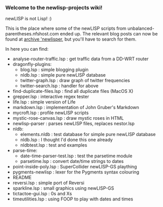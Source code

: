 ### Welcome to the newlisp-projects wiki!

newLISP is not Lisp! :)

This is the place where some of the newLISP scripts from unbalanced-parentheses.nfshost.com ended up. The relevant blog posts can now be found at [archive 'newlisper](http://newlisper.wordpress.com), but you'll have to search for them. 

In here you can find:

-  analyse-router-traffic.lsp : get traffic data from a DD-WRT router
-  dragonfly-plugins: 
      - blog.lsp  : simple blogging plugin     
      - nldb.lsp  : simple pure newLISP database 
      - twitter-graph.lsp : draw graph of twitter frequencies
      - twitter-search.lsp : handler for above
-  find-duplicate-files.lsp : find all duplicate files (MacOS X)
-  grepper.lsp  : interactive regex tester
-  life.lsp     : simple version of Life
-  markdown.lsp : implementation of John Gruber's Markdown
-  mycroft.lsp  : profile newLISP scripts
-  mystic-rose-canvas.lsp : draw mystic roses in HTML
-  newlisp-parser : parses newLISP files, replaces nestor.lsp
-  nldb:
      - elements.nldb : test database for simple pure newLISP database
      - nldb.lsp : I thought I'd done this one already
      - nldbtest.lsp : test and examples 
-  parse-time:
      - date-time-parser-test.lsp : test the parsetime module
      - parsetime.lsp : convert date/time strings to dates
-  point-inside-poly.lsp : SuperCollider newLISP-GS plaything
-  pygments-newlisp : lexer for the Pygments syntax colouring
-  README
-  reversi.lsp : simple port of Reversi
-  sparkline.lsp : small graphics using newLISP-GS
-  tictactoe-gui.lsp : 0s and Xs
-  timeutilities.lsp : using FOOP to play with dates and times